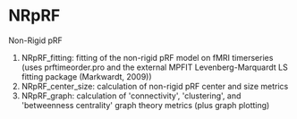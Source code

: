 # NRpRF
Non-Rigid pRF

1. NRpRF_fitting: fitting of the non-rigid pRF model on fMRI timerseries (uses prftimeorder.pro and the external MPFIT Levenberg-Marquardt LS fitting package (Markwardt, 2009))
2. NRpRF_center_size: calculation of non-rigid pRF center and size metrics
3. NRpRF_graph: calculation of 'connectivity', 'clustering', and 'betweenness centrality' graph theory metrics (plus graph plotting)
